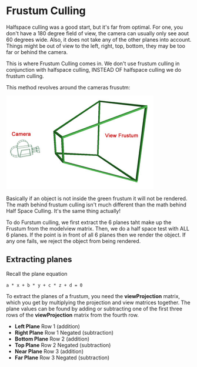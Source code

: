 # Frustum Culling

Halfspace culling was a good start, but it's far from optimal. For one, you don't have a 180 degree field of view, the camera can usually only see aout 60 degrees wide. Also, it does not take any of the other planes into account. Things might be out of view to the left, right, top, bottom, they may be too far or behind the camera.

This is where Frustum Culling comes in. We don't use frustum culling in conjunction with halfspace culling, INSTEAD OF halfspace culling we do frustum culling. 

This method revolves around the cameras frusutm:

![frustum.jpg](frustum.jpg)

Basically if an object is not inside the green frustum it will not be rendered. The math behind frustum culling isn't much different than the math behind Half Space Culling. It's the same thing actually!

To do Furstum culling, we first extract the 6 planes taht make up the Frustum from the modelview matrix. Then, we do a half space test with ALL 6 planes. If the point is in front of all 6 planes then we render the object. If any one fails, we reject the object from being rendered.

## Extracting planes

Recall the plane equation

```
a * x + b * y + c * z + d = 0
```

To extract the planes of a frustum, you need the __viewProjection__ matrix, which you get by multiplying the projection and view matrices together. The plane values can be found by adding or subtracting one of the first three rows of the __viewProjection__ matrix from the fourth row.

* __Left Plane__ Row 1 (addition)
* __Right Plane__ Row 1 Negated (subtraction)
* __Bottom Plane__ Row 2 (addition)
* __Top Plane__ Row 2 Negated (subtraction)
* __Near Plane__ Row 3 (addition)
* __Far Plane__ Row 3 Negated (subtraction)